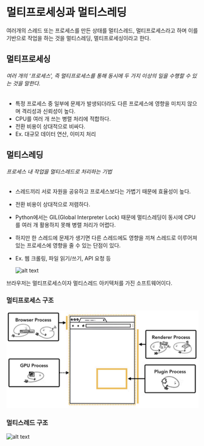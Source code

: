 # 멀티프로세싱과 멀티스레딩

여러개의 스레드 또는 프로세스를 만든 상태를 멀티스레드, 멀티프로세스라고 하며 이를 기반으로 작업을 하는 것을 멀티스레딩, 멀티프로세싱이라고 한다.

## 멀티프로세싱

###### 여러 개의 ‘프로세스’, 즉 멀티프로세스를 통해 동시에 두 가지 이상의 일을 수행할 수 있는 것을 말한다.

- 특정 프로세스 중 일부에 문제가 발생되더라도 다른 프로세스에 영향을 미치지 않으며 격리성과 신뢰성이 높다.
- CPU를 여러 개 쓰는 병렬 처리에 적합하다.
- 전환 비용이 상대적으로 비싸다.
- Ex. 대규모 데이터 연산, 이미지 처리

## 멀티스레딩

###### 프로세스 내 작업을 멀티스레드로 처리하는 기법

- 스레드끼리 서로 자원을 공유하고 프로세스보다는 가볍기 때문에 효율성이 높다.
- 전환 비용이 상대적으로 저렴하다.
- Python에서는 GIL(Global Interpreter Lock) 때문에 멀티스레딩이 동시에 CPU를 여러 개 활용하지 못해 병렬 처리가 어렵다.
- 하지만 한 스레드에 문제가 생기면 다른 스레드에도 영향을 끼쳐 스레드로 이루어져 있는 프로세스에 영향을 줄 수 있는 단점이 있다.
- Ex. 웹 크롤링, 파일 읽기/쓰기, API 요청 등

  ![alt text](<스크린샷 2025-04-25 오후 4.58.41.png>)

브라우저는 멀티프로세스이자 멀티스레드 아키텍처를 가진 소프트웨어이다.

### 멀티프로세스 구조

![alt text](image-1.png)

### 멀티스레드 구조

![alt text](<스크린샷 2025-04-25 오후 4.59.46.png>)
